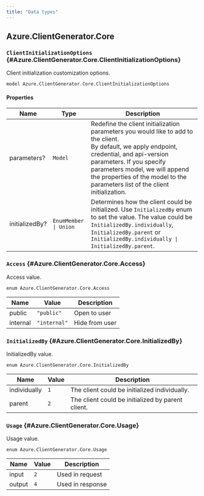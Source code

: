 ```yaml
---
title: "Data types"
---
```


## Azure.ClientGenerator.Core

### `ClientInitializationOptions` {#Azure.ClientGenerator.Core.ClientInitializationOptions}

Client initialization customization options.

```typespec
model Azure.ClientGenerator.Core.ClientInitializationOptions
```

#### Properties

| Name           | Type                  | Description                                                                                                                                                                                                                                                                                     |
| -------------- | --------------------- | ----------------------------------------------------------------------------------------------------------------------------------------------------------------------------------------------------------------------------------------------------------------------------------------------- |
| parameters?    | `Model`               | Redefine the client initialization parameters you would like to add to the client.<br />By default, we apply endpoint, credential, and api-version parameters. If you specify parameters model, we will append the properties of the model to the parameters list of the client initialization. |
| initializedBy? | `EnumMember \| Union` | Determines how the client could be initialized. Use `InitializedBy` enum to set the value. The value could be `InitializedBy.individually`, `InitializedBy.parent` or `InitializedBy.individually \| InitializedBy.parent`.                                                                     |

### `Access` {#Azure.ClientGenerator.Core.Access}

Access value.

```typespec
enum Azure.ClientGenerator.Core.Access
```

| Name     | Value        | Description    |
| -------- | ------------ | -------------- |
| public   | `"public"`   | Open to user   |
| internal | `"internal"` | Hide from user |

### `InitializedBy` {#Azure.ClientGenerator.Core.InitializedBy}

InitializedBy value.

```typespec
enum Azure.ClientGenerator.Core.InitializedBy
```

| Name         | Value | Description                                       |
| ------------ | ----- | ------------------------------------------------- |
| individually | `1`   | The client could be initialized individually.     |
| parent       | `2`   | The client could be initialized by parent client. |

### `Usage` {#Azure.ClientGenerator.Core.Usage}

Usage value.

```typespec
enum Azure.ClientGenerator.Core.Usage
```

| Name   | Value | Description      |
| ------ | ----- | ---------------- |
| input  | `2`   | Used in request  |
| output | `4`   | Used in response |
